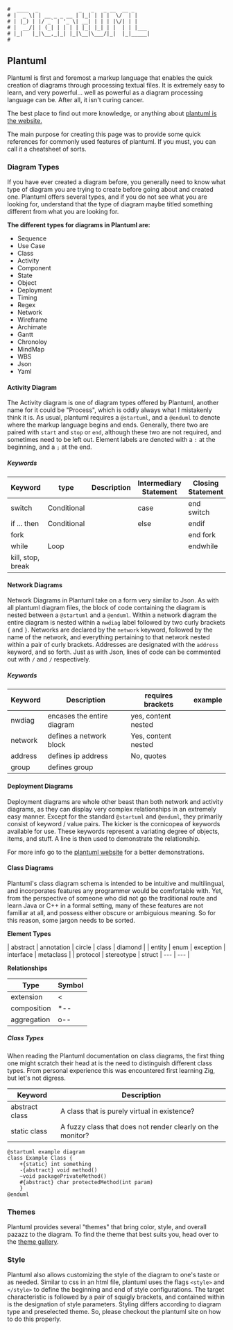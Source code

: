 ```text
#  ____  _             _   _   _ __  __ _
# |  _ \| | __ _ _ __ | |_| | | |  \/  | |
# | |_) | |/ _` | '_ \| __| | | | |\/| | |
# |  __/| | (_| | | | | |_| |_| | |  | | |___
# |_|   |_|\__,_|_| |_|\__|\___/|_|  |_|_____|
#
```

## Plantuml

Plantuml is first and foremost a markup language that enables the quick creation of diagrams through
processing textual files. It is extremely easy to learn, and very powerful... well as powerful as a diagram
processing language can be. After all, it isn't curing cancer.

The best place to find out more knowledge, or anything about [plantuml is the website.](https://plantuml.com)

The main purpose for creating this page was to provide some quick references for commonly used features of
plantuml. If you must, you can call it a cheatsheet of sorts.

### Diagram Types

If you have ever created a diagram before, you generally need to know what type of diagram you are trying to
create before going about and created one. Plantuml offers several types, and if you do not see what you are
looking for, understand that the type of diagram maybe titled something different from what you are looking
for.

**The different types for diagrams in Plantuml are:**

- Sequence
- Use Case
- Class
- Activity
- Component
- State
- Object
- Deployment
- Timing
- Regex
- Network
- Wireframe
- Archimate
- Gantt
- Chronoloy
- MindMap
- WBS
- Json
- Yaml

#### Activity Diagram

The Activity diagram is one of diagram types offered by Plantuml, another name for it could be "Process",
which is oddly always what I mistakenly think it is. As usual, plantuml requires a `@startuml`, and a
`@enduml` to denote where the markup language begins and ends. Generally, there two are paired with `start`
and `stop` or `end`, although these two are not required, and sometimes need to be left out. Element labels are denoted
with a `:` at the beginning, and a `;` at the end.

##### Keywords

| Keyword           | type        | Description | Intermediary Statement | Closing Statement | Example |
| ----------------- | ----------- | ----------- | ---------------------- | ----------------- | ------- |
| switch            | Conditional |             | case                   | end switch        |         |
| if ... then       | Conditional |             | else                   | endif             |         |
| fork              |             |             |                        | end fork          |         |
| while             | Loop        |             |                        | endwhile          |         |
| kill, stop, break |             |             |                        |                   |         |

#### Network Diagrams

Network Diagrams in Plantuml take on a form very similar to Json. As with all plantuml diagram files, the
block of code containing the diagram is nested between a `@startuml` and a `@enduml`. Within a network diagram
the entire diagram is nested within a `nwdiag` label followed by two curly brackets `{` and `}`. Networks are
declared by the `network` keyword, followed by the name of the network, and everything pertaining to that
network nested within a pair of curly brackets. Addresses are designated with the `address` keyword, and
so forth. Just as with Json, lines of code can be commented out with `/` and `/` respectively. 

##### Keywords

| Keyword | Description                | requires brackets   | example |
| ------- | -------------------------- | -----------------   | ------- |
| nwdiag  | encases the entire diagram | yes, content nested |         |
| network | defines a network block    | Yes, content nested |         |
| address | defines ip address         | No, quotes          |         |
| group   | defines group              |                     |         |

#### Deployment Diagrams

Deployment diagrams are whole other beast than both network and activity diagrams, as they can display very
complex relationships in an extremely easy manner. Except for the standard `@startuml` and `@enduml`, they
primarily consist of keyword / value pairs. The kicker is the cornicopea of keywords available for use. These
keywords represent a variating degree of objects, items, and stuff. A line is then used to demonstrate the
relationship. 

For more info go to the [plantuml website](https://plantuml.com/deployment-diagram) for a better demonstrations.

#### Class Diagrams

Plantuml's class diagram schema is intended to be intuitive and multilingual, and incorporates features any
programmer would be comfortable with. Yet, from the perspective of someone who did not go the traditional
route and learn Java or C++ in a formal setting, many of these features are not familiar at all, and possess
either obscure or ambiguious meaning. So for this reason, some jargon needs to be sorted.

__Element Types__

| abstract | annotation | circle    | class     | diamond   |
| entity   | enum       | exception | interface | metaclass |
| protocol | stereotype | struct    | ---       | ---       |

__Relationships__

| Type        | Symbol  |
| -----       | ------- |
| extension   | <|--    |
| composition | *--     |
| aggregation | o--     |

##### Class Types

When reading the Plantuml documentation on class diagrams, the first thing one might scratch their head at is
the need to distinguish different class types. From personal experience this was encountered first learning
Zig, but let's not digress.

| Keyword        | Description                                                |
| -------        | -----------                                                |
| abstract class | A class that is purely virtual in existence?               |
| static class   | A fuzzy class that does not render clearly on the monitor? |

``` plantuml
@startuml example diagram
class Example Class {
    +{static} int something
    -{abstract} void method()
    ~void packagePrivateMethod()
    #{abstract} char protectedMethod(int param)
    }
@enduml
```

### Themes

Plantuml provides several "themes" that bring color, style, and overall pazazz to the diagram. To find the
theme that best suits you, head over to the [theme gallery](https://the-lum.github.io/puml-themes-gallery/).

### Style

Plantuml also allows customizing the style of the diagram to one's taste or as needed. Similar to css in an
html file, plantuml uses the flags `<style>` and `</style>` to define the beginning and end of style
configurations. The target characteristic is followed by a pair of squigly brackets, and contained within is
the designation of style parameters. Styling differs according to diagram type and preselected theme. So,
please checkout the plantuml site on how to do this properly.


